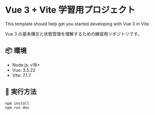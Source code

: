 # Vue 3 + Vite 学習用プロジェクト

This template should help get you started developing with Vue 3 in Vite.

Vue 3 の基本構文と状態管理を理解するための練習用リポジトリです。

## 📦 環境
- Node.js: v18+
- Vue: 3.5.22
- Vite: 7.1.7

## 🚀 実行方法
```bash
npm install
npm run dev
